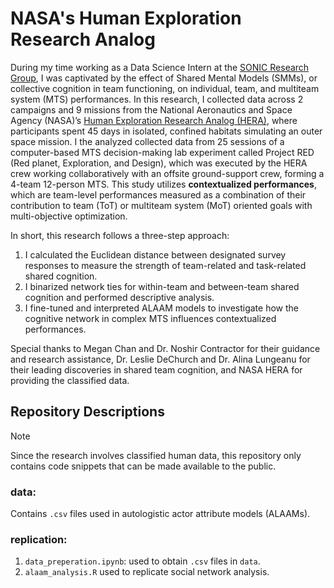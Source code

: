 # NASA's Human Exploration Research Analog
During my time working as a Data Science Intern at the [SONIC Research Group](https://sonic.northwestern.edu/), I was captivated by the effect of Shared Mental Models (SMMs), or collective cognition in team functioning, on individual, team, and multiteam system (MTS) performances. In this research, I collected data across 2 campaigns and 9 missions from the National Aeronautics and Space Agency (NASA)’s [Human Exploration Research Analog (HERA)](https://www.nasa.gov/mission/hera/), where participants spent 45 days in isolated, confined habitats simulating an outer space mission. I the analyzed collected data from 25 sessions of a computer-based MTS decision-making lab experiment called Project RED (Red planet, Exploration, and Design), which was executed by the HERA crew working collaboratively with an offsite ground-support crew, forming a 4-team 12-person MTS. This study utilizes **contextualized performances**, which are team-level performances measured as a combination of their contribution to team (ToT) or multiteam system (MoT) oriented goals with multi-objective optimization. 

In short, this research follows a three-step approach:
1. I calculated the Euclidean distance between designated survey responses to measure the strength of team-related and task-related shared cognition.
2. I binarized network ties for within-team and between-team shared cognition and performed descriptive analysis.
3. I fine-tuned and interpreted ALAAM models to investigate how the cognitive network in complex MTS influences contextualized performances.

Special thanks to Megan Chan and Dr. Noshir Contractor for their guidance and research assistance, Dr. Leslie DeChurch and Dr. Alina Lungeanu for their leading discoveries in shared team cognition, and NASA HERA for providing the classified data.

## Repository Descriptions

>[!NOTE]
>Since the research involves classified human data, this repository only contains code snippets that can be made available to the public.

### data:

Contains `.csv` files used in autologistic actor attribute models (ALAAMs).

### replication:

1. `data_preperation.ipynb`: used to obtain `.csv` files in `data`.
2. `alaam_analysis.R` used to replicate social network analysis.


